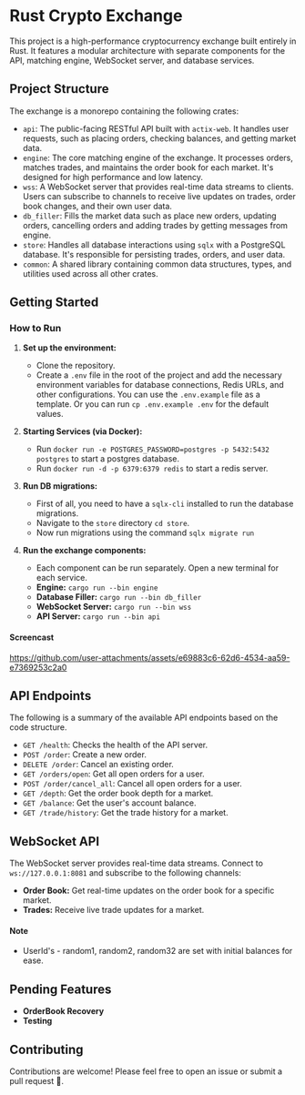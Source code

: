 # Rust Crypto Exchange

This project is a high-performance cryptocurrency exchange built entirely in Rust. It features a modular architecture with separate components for the API, matching engine, WebSocket server, and database services.

## Project Structure

The exchange is a monorepo containing the following crates:

*   `api`: The public-facing RESTful API built with `actix-web`. It handles user requests, such as placing orders, checking balances, and getting market data.
*   `engine`: The core matching engine of the exchange. It processes orders, matches trades, and maintains the order book for each market. It's designed for high performance and low latency.
*   `wss`: A WebSocket server that provides real-time data streams to clients. Users can subscribe to channels to receive live updates on trades, order book changes, and their own user data.
*   `db_filler`: Fills the market data such as place new orders, updating orders, cancelling orders and adding trades by getting messages from engine.
*   `store`: Handles all database interactions using `sqlx` with a PostgreSQL database. It's responsible for persisting trades, orders, and user data.
*   `common`: A shared library containing common data structures, types, and utilities used across all other crates.

## Getting Started

### How to Run

1.  **Set up the environment:**
    *   Clone the repository.
    *   Create a `.env` file in the root of the project and add the necessary environment variables for database connections, Redis URLs, and other configurations. You can use the `.env.example` file as a template. Or you can run `cp .env.example .env` for the default values.

2.  **Starting Services (via Docker):**
    *   Run `docker run -e POSTGRES_PASSWORD=postgres -p 5432:5432 postgres` to start a postgres database.
    *   Run `docker run -d -p 6379:6379 redis` to start a redis server.

3.  **Run DB migrations:**
    *   First of all, you need to have a `sqlx-cli` installed to run the database migrations.
    *   Navigate to the `store` directory `cd store`.
    *   Now run migrations using the command `sqlx migrate run`

4.  **Run the exchange components:**
    *   Each component can be run separately. Open a new terminal for each service.
    *   **Engine:** `cargo run --bin engine`
    *   **Database Filler:** `cargo run --bin db_filler`
    *   **WebSocket Server:** `cargo run --bin wss`
    *   **API Server:** `cargo run --bin api`

#### Screencast
https://github.com/user-attachments/assets/e69883c6-62d6-4534-aa59-e7369253c2a0

## API Endpoints

The following is a summary of the available API endpoints based on the code structure.

*   `GET /health`: Checks the health of the API server.
*   `POST /order`: Create a new order.
*   `DELETE /order`: Cancel an existing order.
*   `GET /orders/open`: Get all open orders for a user.
*   `POST /order/cancel_all`: Cancel all open orders for a user.
*   `GET /depth`: Get the order book depth for a market.
*   `GET /balance`: Get the user's account balance.
*   `GET /trade/history`: Get the trade history for a market.

## WebSocket API

The WebSocket server provides real-time data streams. Connect to `ws://127.0.0.1:8081` and subscribe to the following channels:

*   **Order Book:** Get real-time updates on the order book for a specific market.
*   **Trades:** Receive live trade updates for a market.

#### Note
* UserId's - random1, random2, random32 are set with initial balances for ease.

## Pending Features

*   **OrderBook Recovery**
*   **Testing**

## Contributing

Contributions are welcome! Please feel free to open an issue or submit a pull request 🙏.
